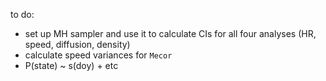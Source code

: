 to do:
  - set up MH sampler and use it to calculate CIs for all four analyses (HR, speed, diffusion, density)
  - calculate speed variances for `Mecor`
  - P(state) ~ s(doy) + etc
  